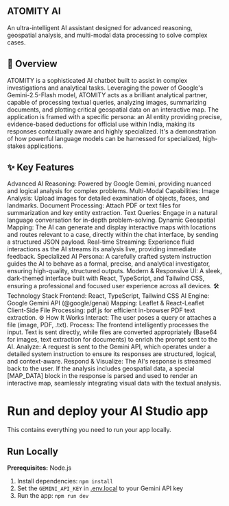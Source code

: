 ## ATOMITY AI

An ultra-intelligent AI assistant designed for advanced reasoning, geospatial analysis, and multi-modal data processing to solve complex cases.

## 🚀 Overview
ATOMITY is a sophisticated AI chatbot built to assist in complex investigations and analytical tasks. Leveraging the power of Google's Gemini-2.5-Flash model, ATOMITY acts as a brilliant analytical partner, capable of processing textual queries, analyzing images, summarizing documents, and plotting critical geospatial data on an interactive map.
The application is framed with a specific persona: an AI entity providing precise, evidence-based deductions for official use within India, making its responses contextually aware and highly specialized. It's a demonstration of how powerful language models can be harnessed for specialized, high-stakes applications.

## ✨ Key Features
Advanced AI Reasoning: Powered by Google Gemini, providing nuanced and logical analysis for complex problems.
Multi-Modal Capabilities:
Image Analysis: Upload images for detailed examination of objects, faces, and landmarks.
Document Processing: Attach PDF or text files for summarization and key entity extraction.
Text Queries: Engage in a natural language conversation for in-depth problem-solving.
Dynamic Geospatial Mapping: The AI can generate and display interactive maps with locations and routes relevant to a case, directly within the chat interface, by sending a structured JSON payload.
Real-time Streaming: Experience fluid interactions as the AI streams its analysis live, providing immediate feedback.
Specialized AI Persona: A carefully crafted system instruction guides the AI to behave as a formal, precise, and analytical investigator, ensuring high-quality, structured outputs.
Modern & Responsive UI: A sleek, dark-themed interface built with React, TypeScript, and Tailwind CSS, ensuring a professional and focused user experience across all devices.
🛠️ Technology Stack
Frontend: React, TypeScript, Tailwind CSS
AI Engine: Google Gemini API (@google/genai)
Mapping: Leaflet & React-Leaflet
Client-Side File Processing: pdf.js for efficient in-browser PDF text extraction.
⚙️ How It Works
Interact: The user poses a query or attaches a file (image, PDF, .txt).
Process: The frontend intelligently processes the input. Text is sent directly, while files are converted appropriately (Base64 for images, text extraction for documents) to enrich the prompt sent to the AI.
Analyze: A request is sent to the Gemini API, which operates under a detailed system instruction to ensure its responses are structured, logical, and context-aware.
Respond & Visualize: The AI's response is streamed back to the user. If the analysis includes geospatial data, a special [MAP_DATA] block in the response is parsed and used to render an interactive map, seamlessly integrating visual data with the textual analysis.
# Run and deploy your AI Studio app

This contains everything you need to run your app locally.

## Run Locally

**Prerequisites:**  Node.js


1. Install dependencies:
   `npm install`
2. Set the `GEMINI_API_KEY` in [.env.local](.env.local) to your Gemini API key
3. Run the app:
   `npm run dev`
